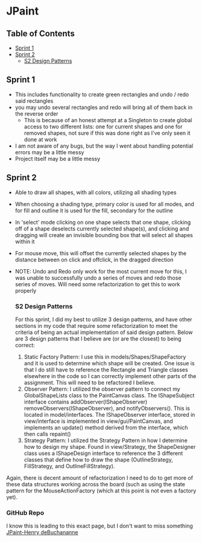 # JPaint
## Table of Contents
* [Sprint 1](#sprint-1)
* [Sprint 2](#sprint-2)
  * [S2 Design Patterns](#s2-design-patterns)


## Sprint 1 ##
* This includes functionality to create green rectangles and undo / redo said rectangles
* you may undo several rectangles and redo will bring all of them back in the reverse order
  * This is because of an honest attempt at a Singleton to create global access to two different lists: one for current shapes and one for removed shapes, not sure if this was done right as I've only seen it done at work
* I am not aware of any bugs, but the way I went about handling potential errors may be a little messy
* Project itself may be a little messy

## Sprint 2 ##
* Able to draw all shapes, with all colors, utilizing all shading types
* When choosing a shading type, primary color is used for all modes, and for fill and outline it is used for the fill, secondary for the outline
* In 'select' mode clicking on one shape selects that one shape, clicking off of a shape deselects currently selected shape(s), and clicking and dragging will create an invisible bounding box that will select all shapes within it
* For mouse move, this will offset the currently selected shapes by the distance between on click and offclick, in the dragged direction
* NOTE: Undo and Redo only work for the most current move for this, I was unable to successfully undo a series of moves and redo those series of moves. Will need some refactorization to get this to work properly

  ### S2 Design Patterns ###
  For this sprint, I did my best to utilize 3 design patterns, and have other sections in my code that require some refactorization to meet the criteria of being an actual implementation of said design pattern.
  Below are 3 design patterns that I believe are (or are the closest) to being correct:
  1. Static Factory Pattern: 
       I use this in models/Shapes/ShapeFactory and it is used to determine which shape will be created. One issue is that I do still have to reference the Rectangle and Triangle classes elsewhere in the code so I can correctly implement other parts of the assignment. This will need to be refactored I believe.
  2. Observer Pattern: I utilized the observer pattern to connect my GlobalShapeLists class to the PaintCanvas class. The IShapeSubject interface contains addObserver(IShapeObserver) removeObservers(IShapeObserver), and notifyObservers(). This is located in model/interfaces. The IShapeObserver interface, stored in view/interface is implemented in view/gui/PaintCanvas, and implements an update() method derived from the interface, which then calls repaint()
  3. Strategy Pattern: I utilized the Strategy Pattern in how I determine how to design my shape. Found in view/Strategy, the ShapeDesigner class uses a IShapeDesign interface to reference the 3 different classes that define how to draw the shape (OutlineStrategy, FillStrategy, and OutlineFillStrategy).
 
 Again, there is decent amount of refactorization I need to do to get more of these data structures working across the board (such as using the state pattern for the MouseActionFactory (which at this point is not even a factory yet). 

### GitHub Repo ###
I know this is leading to this exact page, but I don't want to miss something
[JPaint-Henry deBuchananne](https://github.com/HenrydeB/JPaint)

